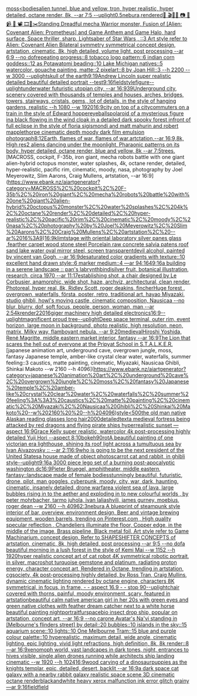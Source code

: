 [moss](https://www.ebank.nz/aiartgenerator?category=moss)[<bodies](https://www.ebank.nz/aiartgenerator?category=%3Cbodies)[alien tunnel, blue and yellow, tron, hyper realistic, hyper detailed, octane render, 8k, --ar 7:5 --uplight](https://www.ebank.nz/aiartgenerator?category=alien%20tunnel%2C%20blue%20and%20yellow%2C%20tron%2C%20hyper%20realistic%2C%20hyper%20detailed%2C%20octane%20render%2C%208k%2C%20--ar%207%3A5%20--uplight)[0.5](https://www.ebank.nz/aiartgenerator?category=0.5)[nebura,](https://www.ebank.nz/aiartgenerator?category=nebura%2C)[rendered](https://www.ebank.nz/aiartgenerator?category=rendered)[🎨 🎬🌈📼 📷 📸 📹 🎥 📽 🎞🧬✂️](https://www.ebank.nz/aiartgenerator?category=%F0%9F%8E%A8%20%F0%9F%8E%AC%F0%9F%8C%88%F0%9F%93%BC%20%F0%9F%93%B7%20%F0%9F%93%B8%20%F0%9F%93%B9%20%F0%9F%8E%A5%20%F0%9F%93%BD%20%F0%9F%8E%9E%F0%9F%A7%AC%E2%9C%82%EF%B8%8F)[Standing Dreadful mecha Warrior monster, Fusion of [Alien: Covenant Alien: Prometheus] and Game Anthem and Game Halo, hard surface, Space thriller, sharp, Lightsaber of Star Wars , ::3  Art style refer to Alien: Covenant Alien   Bilateral symmetry       symmetrical   concept design,  artstation, cinematic,  8k, high detailed,  volume light,  post processing    --ar 6:9   --no dof](https://www.ebank.nz/aiartgenerator?category=Standing%20Dreadful%20mecha%20Warrior%20monster%2C%20Fusion%20of%20%5BAlien%3A%20Covenant%20Alien%3A%20Prometheus%5D%20and%20Game%20Anthem%20and%20Game%20Halo%2C%20hard%20surface%2C%20Space%20thriller%2C%20sharp%2C%20Lightsaber%20of%20Star%20Wars%20%2C%20%3A%3A3%20%20Art%20style%20refer%20to%20Alien%3A%20Covenant%20Alien%20%20%20Bilateral%20symmetry%20%20%20%20%20%20%20symmetrical%20%20%20concept%20design%2C%20%20artstation%2C%20cinematic%2C%20%208k%2C%20high%20detailed%2C%20%20volume%20light%2C%20%20post%20processing%20%20%20%20--ar%206%3A9%20%20%20--no%20dof)[repeating progress::8 tobacco logo pattern::6 indian corn goddess::12 as Potawatomi beading::10 Lake Michigan natives::5 watercolor, gouache painting, matte::2 pixelart::8 by Joan Hill::3 --h 2200 --w 3000 --uplight](https://www.ebank.nz/aiartgenerator?category=repeating%20progress%3A%3A8%20tobacco%20logo%20pattern%3A%3A6%20indian%20corn%20goddess%3A%3A12%20as%20Potawatomi%20beading%3A%3A10%20Lake%20Michigan%20natives%3A%3A5%20watercolor%2C%20gouache%20painting%2C%20matte%3A%3A2%20pixelart%3A%3A8%20by%20Joan%20Hill%3A%3A3%20--h%202200%20--w%203000%20--uplight)[skull of the earth](https://www.ebank.nz/aiartgenerator?category=skull%20of%20the%20earth)[9:19](https://www.ebank.nz/aiartgenerator?category=9%3A19)[Andrew Lincoln super realistic detailed beautiful detailed portrait --test](https://www.ebank.nz/aiartgenerator?category=Andrew%20Lincoln%20super%20realistic%20detailed%20beautiful%20detailed%20portrait%20--test)[9:16](https://www.ebank.nz/aiartgenerator?category=9%3A16)[field](https://www.ebank.nz/aiartgenerator?category=field)[style](https://www.ebank.nz/aiartgenerator?category=style)[figure](https://www.ebank.nz/aiartgenerator?category=figure)[--uplight](https://www.ebank.nz/aiartgenerator?category=--uplight)[underwater futuristic utopian city, --ar 16:9](https://www.ebank.nz/aiartgenerator?category=underwater%20futuristic%20utopian%20city%2C%20--ar%2016%3A9)[39](https://www.ebank.nz/aiartgenerator?category=39)[Underground city, scenery covered with thousands of temples and houses, arches, bridges, towers, stairways, cristals, gems,, lot of details, in the style of hanging gardens, realistic --h 1080 --w 1920](https://www.ebank.nz/aiartgenerator?category=Underground%20city%2C%20scenery%20covered%20with%20thousands%20of%20temples%20and%20houses%2C%20arches%2C%20bridges%2C%20towers%2C%20stairways%2C%20cristals%2C%20gems%2C%2C%20lot%20of%20details%2C%20in%20the%20style%20of%20hanging%20gardens%2C%20realistic%20--h%201080%20--w%201920)[16:9](https://www.ebank.nz/aiartgenerator?category=16%3A9)[city on top of a city](https://www.ebank.nz/aiartgenerator?category=city%20on%20top%20of%20a%20city)[commuters on a train in the style of Edward hopper](https://www.ebank.nz/aiartgenerator?category=commuters%20on%20a%20train%20in%20the%20style%20of%20Edward%20hopper)[eyeballs](https://www.ebank.nz/aiartgenerator?category=eyeballs)[polaroid of a mysterious figure ina black flowing in the wind cloak in a detailed dark spooky forest infront of full eclipse in the style of floria sigismondi and matt mahurin and robert mapplethorpe cinematic depth moody dark film emulsion photograph](https://www.ebank.nz/aiartgenerator?category=polaroid%20of%20a%20mysterious%20figure%20ina%20black%20flowing%20in%20the%20wind%20cloak%20in%20a%20detailed%20dark%20spooky%20forest%20infront%20of%20full%20eclipse%20in%20the%20style%20of%20floria%20sigismondi%20and%20matt%20mahurin%20and%20robert%20mapplethorpe%20cinematic%20depth%20moody%20dark%20film%20emulsion%20photograph)[8:12](https://www.ebank.nz/aiartgenerator?category=8%3A12)[Earth, flames of war, flames of war,artctation,--ar 16:9,8k, High res](https://www.ebank.nz/aiartgenerator?category=Earth%2C%20flames%20of%20war%2C%20flames%20of%20war%2Cartctation%2C--ar%2016%3A9%2C8k%2C%20High%20res)[2 aliens dancing under the moonlight, Pharaonic patterns on its body, hyper detailed, octane render, blue and yellow, 8k --ar 7:5](https://www.ebank.nz/aiartgenerator?category=2%20aliens%20dancing%20under%20the%20moonlight%2C%20Pharaonic%20patterns%20on%20its%20body%2C%20hyper%20detailed%2C%20octane%20render%2C%20blue%20and%20yellow%2C%208k%20--ar%207%3A5)[trees.](https://www.ebank.nz/aiartgenerator?category=trees.)[MACROSS, cockpit, F-35b, iron giant, mecha robots battle with one giant alien-hybrid octopus monster, water splashes, 4k, octane render, detailed, hyper-realistic, pacific rim, cinematic, moody, nasa, photography by Joel Meyerowitz, Slim Aarons, Craig Mullens, artstation, --ar 16:9](https://www.ebank.nz/aiartgenerator?category=MACROSS%2C%20cockpit%2C%20F-35b%2C%20iron%20giant%2C%20mecha%20robots%20battle%20with%20one%20giant%20alien-hybrid%20octopus%20monster%2C%20water%20splashes%2C%204k%2C%20octane%20render%2C%20detailed%2C%20hyper-realistic%2C%20pacific%20rim%2C%20cinematic%2C%20moody%2C%20nasa%2C%20photography%20by%20Joel%20Meyerowitz%2C%20Slim%20Aarons%2C%20Craig%20Mullens%2C%20artstation%2C%20--ar%2016%3A9)[16:9](https://www.ebank.nz/aiartgenerator?category=16%3A9)[klimt](https://www.ebank.nz/aiartgenerator?category=klimt)[stage with oriental laboratory silver panes glass ,fearther carpet wood stone steel Porcelain raw concrete salvia patens roof sand lake water oval mirror steel, screen transparent](https://www.ebank.nz/aiartgenerator?category=stage%20with%20oriental%20laboratory%20silver%20panes%20glass%20%2Cfearther%20carpet%20wood%20stone%20steel%20Porcelain%20raw%20concrete%20salvia%20patens%20roof%20sand%20lake%20water%20oval%20mirror%20steel%2C%20screen%20transparent)[devil alcohol, painted by vincent van Gogh, --ar 16:9](https://www.ebank.nz/aiartgenerator?category=devil%20alcohol%2C%20painted%20by%20vincent%20van%20Gogh%2C%20--ar%2016%3A9)[desaturated color gradients with texture::10 excellent hand drawn style::6 marker medium::4 —ar 94:164](https://www.ebank.nz/aiartgenerator?category=desaturated%20color%20gradients%20with%20texture%3A%3A10%20excellent%20hand%20drawn%20style%3A%3A6%20marker%20medium%3A%3A4%20%E2%80%94ar%2094%3A164)[9:16](https://www.ebank.nz/aiartgenerator?category=9%3A16)[a building in a serene landscape :: pan's labrynth](https://www.ebank.nz/aiartgenerator?category=a%20building%20in%20a%20serene%20landscape%20%3A%3A%20pan%27s%20labrynth)[bindi](https://www.ebank.nz/aiartgenerator?category=bindi)[silver fruit, botanical illustration, research, circa 1970 --ar 11:17](https://www.ebank.nz/aiartgenerator?category=silver%20fruit%2C%20botanical%20illustration%2C%20research%2C%20circa%201970%20--ar%2011%3A17)[establishing shot, a chair designed by Le Corbusier, anamorphic, wide shot, haze, archviz, architectural, clean render, Photoreal, hyper real, 8k, Ridley Scott, roger deakins, fincher](https://www.ebank.nz/aiartgenerator?category=establishing%20shot%2C%20a%20chair%20designed%20by%20Le%20Corbusier%2C%20anamorphic%2C%20wide%20shot%2C%20haze%2C%20archviz%2C%20architectural%2C%20clean%20render%2C%20Photoreal%2C%20hyper%20real%2C%208k%2C%20Ridley%20Scott%2C%20roger%20deakins%2C%20fincher)[Huge forest , overgrown, waterfalls, första, poster, retro, traditional art, hayao Miyazaki, studio ghibli, howl's moving castle, cinematic composition, Nausicaa --no blur, blurry, dof, soft focus, people, person, woman, man --ar 2:5](https://www.ebank.nz/aiartgenerator?category=Huge%20forest%20%2C%20overgrown%2C%20waterfalls%2C%20f%C3%B6rsta%2C%20poster%2C%20retro%2C%20traditional%20art%2C%20hayao%20Miyazaki%2C%20studio%20ghibli%2C%20howl%27s%20moving%20castle%2C%20cinematic%20composition%2C%20Nausicaa%20--no%20blur%2C%20blurry%2C%20dof%2C%20soft%20focus%2C%20people%2C%20person%2C%20woman%2C%20man%20--ar%202%3A5)[4k](https://www.ebank.nz/aiartgenerator?category=4k)[render](https://www.ebank.nz/aiartgenerator?category=render)[22016](https://www.ebank.nz/aiartgenerator?category=22016)[giger machinery high detailed electronics](https://www.ebank.nz/aiartgenerator?category=giger%20machinery%20high%20detailed%20electronics)[16:9](https://www.ebank.nz/aiartgenerator?category=16%3A9)[--uplight](https://www.ebank.nz/aiartgenerator?category=--uplight)[magnificent proud tree](https://www.ebank.nz/aiartgenerator?category=magnificent%20proud%20tree)[--uplight](https://www.ebank.nz/aiartgenerator?category=--uplight)[Deep space terminal, outer rim, event horizon, large moon in background, photo realistic, high resolution, neon, matrix, Milky way, flamboyant nebula. --ar 9:20](https://www.ebank.nz/aiartgenerator?category=Deep%20space%20terminal%2C%20outer%20rim%2C%20event%20horizon%2C%20large%20moon%20in%20background%2C%20photo%20realistic%2C%20high%20resolution%2C%20neon%2C%20matrix%2C%20Milky%20way%2C%20flamboyant%20nebula.%20--ar%209%3A20)[medieval](https://www.ebank.nz/aiartgenerator?category=medieval)[Hiroshi Yoshida, René Magritte, middle eastern market interior, fantasy --ar 16:9](https://www.ebank.nz/aiartgenerator?category=Hiroshi%20Yoshida%2C%20Ren%C3%A9%20Magritte%2C%20middle%20eastern%20market%20interior%2C%20fantasy%20--ar%2016%3A9)[The Lion that scares the hell out of everyone at the Pripyat School in S.T.A.L.K.E.R.](https://www.ebank.nz/aiartgenerator?category=The%20Lion%20that%20scares%20the%20hell%20out%20of%20everyone%20at%20the%20Pripyat%20School%20in%20S.T.A.L.K.E.R.)[japanese animation art, underground cave, overgrown jungle, moss, fantasy Japanese temple, amber-like crystal clear water, waterfalls, summer feeling::3 caustics, matte painting, cinematic, Miyazaki, Nausicaa Ghibli, Shinkai Makoto --w 2160  --h 4096](https://www.ebank.nz/aiartgenerator?category=japanese%20animation%20art%2C%20underground%20cave%2C%20overgrown%20jungle%2C%20moss%2C%20fantasy%20Japanese%20temple%2C%20amber-like%20crystal%20clear%20water%2C%20waterfalls%2C%20summer%20feeling%3A%3A3%20caustics%2C%20matte%20painting%2C%20cinematic%2C%20Miyazaki%2C%20Nausicaa%20Ghibli%2C%20Shinkai%20Makoto%20--w%202160%20%20--h%204096)[style](https://www.ebank.nz/aiartgenerator?category=style)[<500](https://www.ebank.nz/aiartgenerator?category=%3C500)[the old man native Alaskan reading glasses long hair](https://www.ebank.nz/aiartgenerator?category=the%20old%20man%20native%20Alaskan%20reading%20glasses%20long%20hair)[2000](https://www.ebank.nz/aiartgenerator?category=2000)[detailed](https://www.ebank.nz/aiartgenerator?category=detailed)[text](https://www.ebank.nz/aiartgenerator?category=text)[a medieval fortress being attacked by red dragons and flying pirate ships hyperrealistic sunset — aspect 16:9](https://www.ebank.nz/aiartgenerator?category=a%20medieval%20fortress%20being%20attacked%20by%20red%20dragons%20and%20flying%20pirate%20ships%20hyperrealistic%20sunset%20%E2%80%94%20aspect%2016%3A9)[Grace Kelly super realistic, watercolor 4k post-processing highly detailed Yuji Hori --aspect 8:10](https://www.ebank.nz/aiartgenerator?category=Grace%20Kelly%20super%20realistic%2C%20watercolor%204k%20post-processing%20highly%20detailed%20Yuji%20Hori%20--aspect%208%3A10)[bokeh](https://www.ebank.nz/aiartgenerator?category=bokeh)[90](https://www.ebank.nz/aiartgenerator?category=90)[rot](https://www.ebank.nz/aiartgenerator?category=rot)[A beautiful painting of one victorian era lighthouse, shining its roof light across a tumultuous sea by Ivan Aivazovsky :: --ar 2:1](https://www.ebank.nz/aiartgenerator?category=A%20beautiful%20painting%20of%20one%20victorian%20era%20lighthouse%2C%20shining%20its%20roof%20light%20across%20a%20tumultuous%20sea%20by%20Ivan%20Aivazovsky%20%3A%3A%20--ar%202%3A1)[16:9](https://www.ebank.nz/aiartgenerator?category=16%3A9)[who is going to be the next president of the United States](https://www.ebank.nz/aiartgenerator?category=who%20is%20going%20to%20be%20the%20next%20president%20of%20the%20United%20States)[a house made of object photos](https://www.ebank.nz/aiartgenerator?category=a%20house%20made%20of%20object%20photos)[carrot cat and rabbit, in ghibli style](https://www.ebank.nz/aiartgenerator?category=carrot%20cat%20and%20rabbit%2C%20in%20ghibli%20style)[--uplight](https://www.ebank.nz/aiartgenerator?category=--uplight)[9:16](https://www.ebank.nz/aiartgenerator?category=9%3A16)[a 3000 piece lego set of a burning post-apocalyptic washington dc](https://www.ebank.nz/aiartgenerator?category=a%203000%20piece%20lego%20set%20of%20a%20burning%20post-apocalyptic%20washington%20dc)[16:9](https://www.ebank.nz/aiartgenerator?category=16%3A9)[Pieter Bruegel, amphitheater, middle eastern, fantasy](https://www.ebank.nz/aiartgenerator?category=Pieter%20Bruegel%2C%20amphitheater%2C%20middle%20eastern%2C%20fantasy)[::](https://www.ebank.nz/aiartgenerator?category=%3A%3A)[landscape made of female bodies](https://www.ebank.nz/aiartgenerator?category=landscape%20made%20of%20female%20bodies)[stunningly beautiful, futuristic, drone, pilot, man goggles, cyberpunk, moody, city, war, dark, haunting, cinematic, insanely detailed, drone warfare](https://www.ebank.nz/aiartgenerator?category=stunningly%20beautiful%2C%20futuristic%2C%20drone%2C%20pilot%2C%20man%20goggles%2C%20cyberpunk%2C%20moody%2C%20city%2C%20war%2C%20dark%2C%20haunting%2C%20cinematic%2C%20insanely%20detailed%2C%20drone%20warfare)[a violent sea of lava, large bubbles rising in to the aether and exploding in to new colourful worlds , by peter mohrbacher, tarmo juhola, ivan laliashvili, james gurney, moebius, roger dean   --w 2160 --h 4096](https://www.ebank.nz/aiartgenerator?category=a%20violent%20sea%20of%20lava%2C%20large%20bubbles%20rising%20in%20to%20the%20aether%20and%20exploding%20in%20to%20new%20colourful%20worlds%20%2C%20by%20peter%20mohrbacher%2C%20tarmo%20juhola%2C%20ivan%20laliashvili%2C%20james%20gurney%2C%20moebius%2C%20roger%20dean%20%20%20--w%202160%20--h%204096)[2:3](https://www.ebank.nz/aiartgenerator?category=2%3A3)[nebura,](https://www.ebank.nz/aiartgenerator?category=nebura%2C)[A blueprint of steampunk style interior of bar,  overview, environment  design,  Beer and vintage brewing equipment, wooden barrels,  trending on Pinterest.com  , High quality specular reflection ,  Chandeliers illuminate the floor, Copper  edge, in the middle of the image, Brass pipeline,  Black metal foil,  Art style refer to Game Machinarium.  concept design, Refer to SHAPESHIFTER CONCEPTS  of artstation, cinematic,  8k, high detailed,  post processing    --ar 9:5   --no dof](https://www.ebank.nz/aiartgenerator?category=A%20blueprint%20of%20steampunk%20style%20interior%20of%20bar%2C%20%20overview%2C%20environment%20%20design%2C%20%20Beer%20and%20vintage%20brewing%20equipment%2C%20wooden%20barrels%2C%20%20trending%20on%20Pinterest.com%20%20%2C%20High%20quality%20specular%20reflection%20%2C%20%20Chandeliers%20illuminate%20the%20floor%2C%20Copper%20%20edge%2C%20in%20the%20middle%20of%20the%20image%2C%20Brass%20pipeline%2C%20%20Black%20metal%20foil%2C%20%20Art%20style%20refer%20to%20Game%20Machinarium.%20%20concept%20design%2C%20Refer%20to%20SHAPESHIFTER%20CONCEPTS%20%20of%20artstation%2C%20cinematic%2C%20%208k%2C%20high%20detailed%2C%20%20post%20processing%20%20%20%20--ar%209%3A5%20%20%20--no%20dof)[a beautiful morning in a lush forest in the style of Kemi Mai --w 1152 --h 1920](https://www.ebank.nz/aiartgenerator?category=a%20beautiful%20morning%20in%20a%20lush%20forest%20in%20the%20style%20of%20Kemi%20Mai%20--w%201152%20--h%201920)[hyper realistic concept art of cat robot 4K symmetrical robotic portrait, in silver, macroshot turquoise gemstone and platinum, radiating proton energy, character concept art, Rendered in Octane, trending in artstation, cgsociety, 4k post-processing highly detailed, by Ross Tran, Craig Mullins, dynamic cinematic lighting rendered by octane engine, characters 8K symmetrical, in focus, in frame, - - aspect 16.9 - - stop 90](https://www.ebank.nz/aiartgenerator?category=hyper%20realistic%20concept%20art%20of%20cat%20robot%204K%20symmetrical%20robotic%20portrait%2C%20in%20silver%2C%20macroshot%20turquoise%20gemstone%20and%20platinum%2C%20radiating%20proton%20energy%2C%20character%20concept%20art%2C%20Rendered%20in%20Octane%2C%20trending%20in%20artstation%2C%20cgsociety%2C%204k%20post-processing%20highly%20detailed%2C%20by%20Ross%20Tran%2C%20Craig%20Mullins%2C%20dynamic%20cinematic%20lighting%20rendered%20by%20octane%20engine%2C%20characters%208K%20symmetrical%2C%20in%20focus%2C%20in%20frame%2C%20-%20-%20aspect%2016.9%20-%20-%20stop%2090)[--uplight](https://www.ebank.nz/aiartgenerator?category=--uplight)[chair covered with thorns, painful, moody environment, scary, featured in artstation](https://www.ebank.nz/aiartgenerator?category=chair%20covered%20with%20thorns%2C%20painful%2C%20moody%20environment%2C%20scary%2C%20featured%20in%20artstation)[beautiful calm native american girl in her 20s with green eyes and green native clothes with feather dream catcher next to a white horse beautiful painting night](https://www.ebank.nz/aiartgenerator?category=beautiful%20calm%20native%20american%20girl%20in%20her%2020s%20with%20green%20eyes%20and%20green%20native%20clothes%20with%20feather%20dream%20catcher%20next%20to%20a%20white%20horse%20beautiful%20painting%20night)[portrait](https://www.ebank.nz/aiartgenerator?category=portrait)[fur](https://www.ebank.nz/aiartgenerator?category=fur)[space](https://www.ebank.nz/aiartgenerator?category=space)[bio insect drop ship, popular on artstation, concept art, --ar 16:9 --no car](https://www.ebank.nz/aiartgenerator?category=bio%20insect%20drop%20ship%2C%20popular%20on%20artstation%2C%20concept%20art%2C%20--ar%2016%3A9%20--no%20car)[one Avatar's Na'vi standing in [Melbourne's flinders street] by detail::20 bubbles::10 islands in the sky::15 aquarium scene::10 lights::10 One Melbourne Tram::15 blue and purple colour palette::10 hyperealistic, maximum detail, wide angle, cinematic lighting, epic lighting, vivid light refractions, high definition, 8k, 8k render::8 —ar 16:9](https://www.ebank.nz/aiartgenerator?category=one%20Avatar%27s%20Na%27vi%20standing%20in%20%5BMelbourne%27s%20flinders%20street%5D%20by%20detail%3A%3A20%20bubbles%3A%3A10%20islands%20in%20the%20sky%3A%3A15%20aquarium%20scene%3A%3A10%20lights%3A%3A10%20One%20Melbourne%20Tram%3A%3A15%20blue%20and%20purple%20colour%20palette%3A%3A10%20hyperealistic%2C%20maximum%20detail%2C%20wide%20angle%2C%20cinematic%20lighting%2C%20epic%20lighting%2C%20vivid%20light%20refractions%2C%20high%20definition%2C%208k%2C%208k%20render%3A%3A8%20%E2%80%94ar%2016%3A9)[xenomoph world, vast landcapes in dark tones, night, entrances to hives visible, single alien drones running while architects ship landing cinematic --w 1920 --h 1024](https://www.ebank.nz/aiartgenerator?category=xenomoph%20world%2C%20vast%20landcapes%20in%20dark%20tones%2C%20night%2C%20entrances%20to%20hives%20visible%2C%20single%20alien%20drones%20running%20while%20architects%20ship%20landing%20cinematic%20--w%201920%20--h%201024)[16:9](https://www.ebank.nz/aiartgenerator?category=16%3A9)[wood carving of a dinosaur](https://www.ebank.nz/aiartgenerator?category=wood%20carving%20of%20a%20dinosaur)[puppies as the knights templar, epic, detailed, desert, backlit --ar 16:9](https://www.ebank.nz/aiartgenerator?category=puppies%20as%20the%20knights%20templar%2C%20epic%2C%20detailed%2C%20desert%2C%20backlit%20--ar%2016%3A9)[a dark space cat galaxy with a nearby rabbit galaxy realistic space scene 3D cinematic octane render](https://www.ebank.nz/aiartgenerator?category=a%20dark%20space%20cat%20galaxy%20with%20a%20nearby%20rabbit%20galaxy%20realistic%20space%20scene%203D%20cinematic%20octane%20render)[blackandwhite heavy xerox malfunction ink error glitch grainy —ar 9:16](https://www.ebank.nz/aiartgenerator?category=blackandwhite%20heavy%20xerox%20malfunction%20ink%20error%20glitch%20grainy%20%E2%80%94ar%209%3A16)[field](https://www.ebank.nz/aiartgenerator?category=field)[field](https://www.ebank.nz/aiartgenerator?category=field)